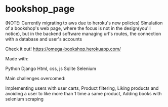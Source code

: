 # bookshop_page
(NOTE: Currently migrating to aws due to heroku's new policies)
Simulation of a bookshop's web page, where the focus is not in the design(you'll notice), but in the backend software managing url's routes, 
the connection with a database and user's accounts

Check it out! https://omega-bookshop.herokuapp.com/

Made with: 

Python 
Django
Html, css, js
Sqlite
Selenium

Main challenges overcomed:

Implementing users with user carts,
Product filtering,
Liking products and avoiding a user to like more than 1 time a same product,
Adding books with selenium scraping
